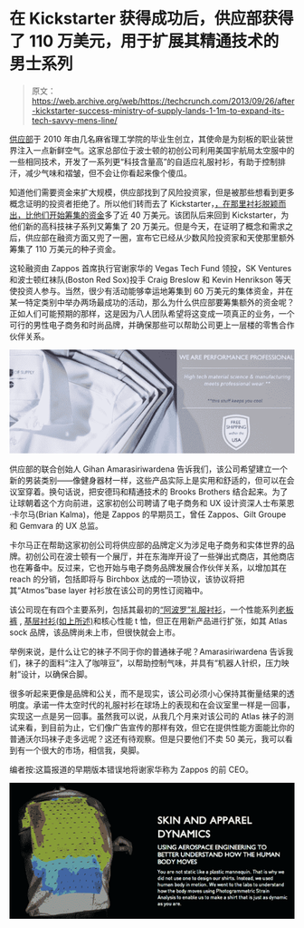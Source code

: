 # 在 Kickstarter 获得成功后，供应部获得了 110 万美元，用于扩展其精通技术的男士系列 

> 原文：<https://web.archive.org/web/https://techcrunch.com/2013/09/26/after-kickstarter-success-ministry-of-supply-lands-1-1m-to-expand-its-tech-savvy-mens-line/>

[供应部](https://web.archive.org/web/20221209064151/http://www.ministryofsupply.com/)于 2010 年由几名麻省理工学院的毕业生创立，其使命是为刻板的职业装世界注入一点新鲜空气。这家总部位于波士顿的初创公司利用美国宇航局太空服中的一些相同技术，开发了一系列更“科技含量高”的自适应礼服衬衫，有助于控制排汗，减少气味和褶皱，但不会让你看起来像个傻瓜。

知道他们需要资金来扩大规模，供应部找到了风险投资家，但是被那些想看到更多概念证明的投资者拒绝了。所以他们转而去了 Kickstarter，[，在那里衬衫脱颖而出，比他们开始筹集的资金](https://web.archive.org/web/20221209064151/https://beta.techcrunch.com/2012/06/30/ministry-of-supply/)多了近 40 万美元。该团队后来回到 Kickstarter，为他们新的高科技袜子系列又筹集了 20 万美元。但是今天，在证明了概念和需求之后，供应部在融资方面又兜了一圈，宣布它已经从少数风险投资家和天使那里额外筹集了 110 万美元的种子资金。

这轮融资由 Zappos 首席执行官谢家华的 Vegas Tech Fund 领投，SK Ventures 和波士顿红袜队(Boston Red Sox)投手 Craig Breslow 和 Kevin Henrikson 等天使投资人参与。当然，很少有活动能够幸运地筹集到 60 万美元的集体资金，并在某一特定类别中举办两场最成功的活动，那么为什么供应部要筹集额外的资金呢？正如人们可能预期的那样，这是因为八人团队希望将这变成一项真正的业务，一个可行的男性电子商务和时尚品牌，并确保那些可以帮助公司更上一层楼的零售合作伙伴关系。

[![Screen Shot 2013-09-26 at 5.24.56 PM](img/00b86ed763d8eb7c22d43c8ea0361ecc.png)](https://web.archive.org/web/20221209064151/https://beta.techcrunch.com/wp-content/uploads/2013/09/screen-shot-2013-09-26-at-5-24-56-pm.png)

供应部的联合创始人 Gihan Amarasiriwardena 告诉我们，该公司希望建立一个新的男装类别——像健身器材一样，这些产品实际上是实用和舒适的，但可以在会议室穿着。换句话说，把安德玛和精通技术的 Brooks Brothers 结合起来。为了让球朝着这个方向前进，这家初创公司聘请了电子商务和 UX 设计资深人士布莱恩·卡尔马(Brian Kalma)，他是 Zappos 的早期员工，曾任 Zappos、Gilt Groupe 和 Gemvara 的 UX 总监。

卡尔马正在帮助这家初创公司将供应部的品牌定义为涉足电子商务和实体世界的品牌。初创公司在波士顿有一个展厅，并在东海岸开设了一些弹出式商店，其他商店也在筹备中。反过来，它也开始与电子商务品牌发展合作伙伴关系，以增加其在 reach 的分销，包括即将与 Birchbox 达成的一项协议，该协议将把其“Atmos”base layer 衬衫放在该公司的男性订阅箱中。

该公司现在有四个主要系列，包括其最初的[“阿波罗”礼服衬衫](https://web.archive.org/web/20221209064151/http://www.ministryofsupply.com/apollo-2-dress-shirt.html)，一个性能系列[老板裤](https://web.archive.org/web/20221209064151/http://www.ministryofsupply.com/aero.html) , [基层衬衫(如上所述)](https://web.archive.org/web/20221209064151/http://www.ministryofsupply.com/atmos-base-layer.html)和核心性能 t 恤，但正在用新产品进行扩张，如其 Atlas sock 品牌，该品牌尚未上市，但很快就会上市。

举例来说，是什么让它的袜子不同于你的普通袜子呢？Amarasiriwardena 告诉我们，袜子的面料“注入了咖啡豆”，以帮助控制气味，并具有“机器人针织，压力映射”设计，以确保合脚。

很多听起来更像是品牌和公关，而不是现实，该公司必须小心保持其衡量结果的透明度。承诺一件太空时代的礼服衬衫在球场上的表现和在会议室里一样是一回事，实现这一点是另一回事。虽然我可以说，从我几个月来对该公司的 Atlas 袜子的测试来看，到目前为止，它们像广告宣传的那样有效，但它在提供性能方面能比你的普通沃尔玛袜子走多远呢？这还有待观察。但是只要他们不卖 50 美元，我可以看到有一个很大的市场，相信我，臭脚。

编者按:这篇报道的早期版本错误地将谢家华称为 Zappos 的前 CEO。

[![Screen Shot 2013-09-26 at 5.19.43 PM](img/ba851b0409d644a698c44d32f47e9697.png)](https://web.archive.org/web/20221209064151/https://beta.techcrunch.com/wp-content/uploads/2013/09/screen-shot-2013-09-26-at-5-19-43-pm.png)